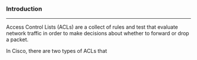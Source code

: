 ### Introduction
---
Access Control Lists (ACLs) are a collect of rules and test that evaluate network traffic in order to make decisions about whether to forward or drop a packet. 

In Cisco, there are two types of ACLs that